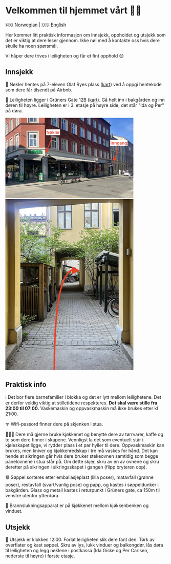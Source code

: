 <h1>Velkommen til hjemmet vårt 🏡🌼</h1>

🇳🇴 [Norwegian](https://percarlsen.github.io/gruners/no/) \| 🇺🇸 [English](https://percarlsen.github.io/gruners/en/)

Her kommer litt praktisk informasjon om innsjekk, oppholdet og utsjekk som det er viktig at dere leser gjennom. Ikke nøl med å kontakte oss hvis dere skulle ha noen spørsmål.

Vi håper dere trives i leiligheten og får et fint opphold 😊

## Innsjekk
🔑 Nøkler hentes på 7-eleven Olaf Ryes plass ([kart](https://maps.app.goo.gl/qTAuWBMjggQdmRVP9)) ved å oppgi hentekode som dere får tilsendt på Airbnb.

🏡 Leiligheten ligger i Grüners Gate 12B ([kart](https://maps.app.goo.gl/3Ak5Gi62WnCwmsQ17)). Gå helt inn i bakgården og inn døren til høyre. Leiligheten er i 3. etasje på høyre side, det står "Ida og Per" på døra.

<img src="../assets/street_no.jpeg" alt="Nøkler og inngang" width="400"/>
<img src="../assets/backyard.jpeg" alt="Inngang" width="400"/>

## Praktisk info
ℹ️ Det bor flere barnefamilier i blokka og det er lytt mellom leilighetene. Det er derfor veldig viktig at stilletidene respekteres. <b>Det skal være stille fra 23:00 til 07:00.</b> Vaskemaskin og oppvaskmaskin må ikke brukes etter kl 21:00.

ᯤ Wifi-passord finner dere på skjenken i stua.

🧑🏼‍🍳 Dere må gjerne bruke kjøkkenet og benytte dere av tørrvarer, kaffe og te som dere finner i skapene. Vennligst la det som eventuelt står i kjøleskapet ligge, vi rydder plass i et par hyller til dere. Oppvaskmaskin kan brukes, men kniver og kjøkkenredskap i tre må vaskes for hånd. Det kan hende at sikringen går hvis dere bruker stekeovnen samtidig som begge panelovnene i stua står på. Om dette skjer, skru av en av ovnene og skru deretter på sikringen i sikringsskapet i gangen (flipp bryteren opp).

🗑️ Søppel sorteres etter emballasjeplast (lilla poser), matavfall (grønne poser), restavfall (svart/vanlig pose) og papp, og kastes i søppeldunker i bakgården. Glass og metall kastes i returpunkt i Grüners gate, ca 150m til venstre utenfor ytterdøra.

🧯 Brannslukningsapparat er på kjøkkenet mellom kjøkkenbenken og vinduet.

## Utsjekk
📌 Utsjekk er klokken 12:00. Forlat leiligheten slik dere fant den. Tørk av overflater og kast søppel. Skru av lys, lukk vinduer og balkongdør, lås døra til leiligheten og legg nøklene i postkassa (Ida Giske og Per Carlsen, nederste til høyre) i første etasje.
